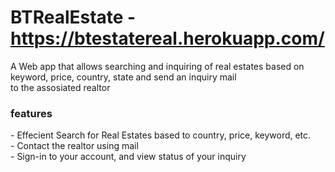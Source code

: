 # BTRealEstate - https://btestatereal.herokuapp.com/
A Web app that allows searching and inquiring of real estates based on keyword, price, country, state and send an inquiry mail <br/>
to the assosiated realtor

<h3> features </h3>
- Effecient Search for Real Estates based to country, price, keyword, etc. <br/>
- Contact the realtor using mail <br/>
- Sign-in to your account, and view status of your inquiry <br/>
